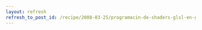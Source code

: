 ```yaml
---
layout: refresh
refresh_to_post_id: /recipe/2008-03-25/programacin-de-shaders-glsl-en-gnu-linux
---
```

